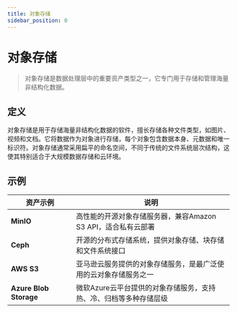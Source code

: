 ```yaml
---
title: 对象存储
sidebar_position: 0
---
```



# 对象存储

> 对象存储是数据处理层中的重要资产类型之一，它专门用于存储和管理海量非结构化数据。

## <b>定义</b>

对象存储是用于存储海量非结构化数据的软件，擅长存储各种文件类型，如图片、视频和文档。它将数据作为对象进行存储，每个对象包含数据本身、元数据和唯一标识符。对象存储通常采用扁平的命名空间，不同于传统的文件系统层次结构，这使其特别适合于大规模数据存储和云环境。

## <b>示例</b>

<table header_row="1">
<colgroup>
<col width="211"/>
<col width="606"/>
</colgroup>
<thead>
<tr><th><b>资产示例</b></th><th><b>说明</b></th></tr>
</thead>
<tbody>
<tr><td><b>MinIO</b></td><td>高性能的开源对象存储服务器，兼容Amazon S3 API，适合私有云部署</td></tr>
<tr><td><b>Ceph</b></td><td>开源的分布式存储系统，提供对象存储、块存储和文件系统接口</td></tr>
<tr><td><b>AWS S3</b></td><td>亚马逊云服务提供的对象存储服务，是最广泛使用的云对象存储服务之一</td></tr>
<tr><td><b>Azure Blob Storage</b></td><td>微软Azure云平台提供的对象存储服务，支持热、冷、归档等多种存储层级</td></tr>
</tbody>
</table>

